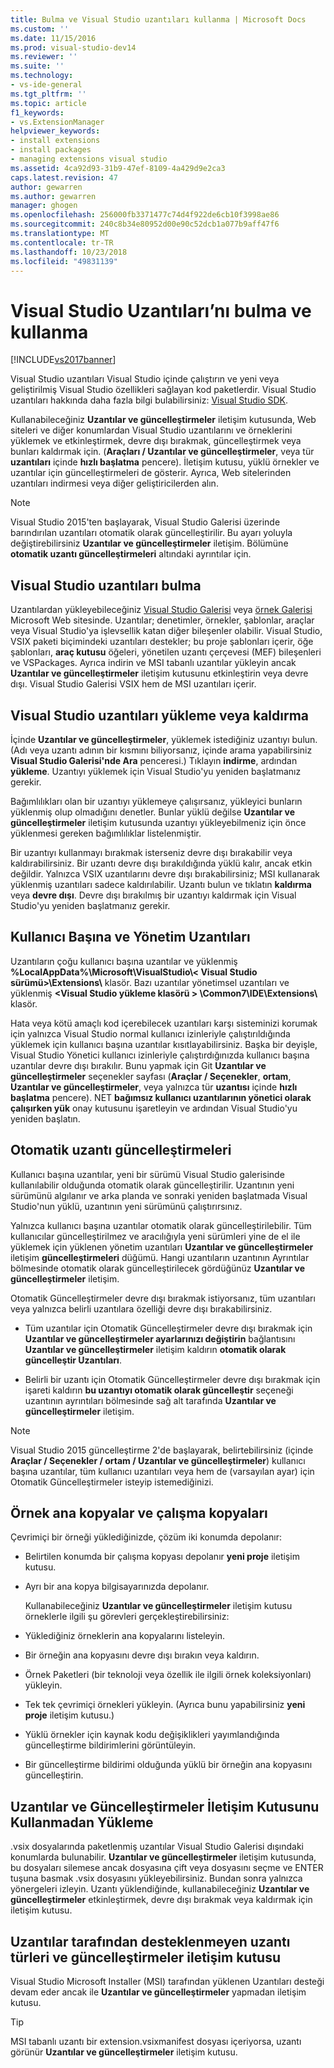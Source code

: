 ```yaml
---
title: Bulma ve Visual Studio uzantıları kullanma | Microsoft Docs
ms.custom: ''
ms.date: 11/15/2016
ms.prod: visual-studio-dev14
ms.reviewer: ''
ms.suite: ''
ms.technology:
- vs-ide-general
ms.tgt_pltfrm: ''
ms.topic: article
f1_keywords:
- vs.ExtensionManager
helpviewer_keywords:
- install extensions
- install packages
- managing extensions visual studio
ms.assetid: 4ca92d93-31b9-47ef-8109-4a429d9e2ca3
caps.latest.revision: 47
author: gewarren
ms.author: gewarren
manager: ghogen
ms.openlocfilehash: 256000fb3371477c74d4f922de6cb10f3998ae86
ms.sourcegitcommit: 240c8b34e80952d00e90c52dcb1a077b9aff47f6
ms.translationtype: MT
ms.contentlocale: tr-TR
ms.lasthandoff: 10/23/2018
ms.locfileid: "49831139"
---
```

# <a name="finding-and-using-visual-studio-extensions"></a>Visual Studio Uzantıları’nı bulma ve kullanma
[!INCLUDE[vs2017banner](../includes/vs2017banner.md)]

Visual Studio uzantıları Visual Studio içinde çalıştırın ve yeni veya geliştirilmiş Visual Studio özellikleri sağlayan kod paketlerdir. Visual Studio uzantıları hakkında daha fazla bilgi bulabilirsiniz: [Visual Studio SDK](../extensibility/visual-studio-sdk.md).  
  
 Kullanabileceğiniz **Uzantılar ve güncelleştirmeler** iletişim kutusunda, Web siteleri ve diğer konumlardan Visual Studio uzantılarını ve örneklerini yüklemek ve etkinleştirmek, devre dışı bırakmak, güncelleştirmek veya bunları kaldırmak için. (**Araçları / Uzantılar ve güncelleştirmeler**, veya tür **uzantıları** içinde **hızlı başlatma** pencere). İletişim kutusu, yüklü örnekler ve uzantılar için güncelleştirmeleri de gösterir. Ayrıca, Web sitelerinden uzantıları indirmesi veya diğer geliştiricilerden alın.  
  
> [!NOTE]
>  Visual Studio 2015'ten başlayarak, Visual Studio Galerisi üzerinde barındırılan uzantıları otomatik olarak güncelleştirilir.  Bu ayarı yoluyla değiştirebilirsiniz **Uzantılar ve güncelleştirmeler** iletişim.  Bölümüne **otomatik uzantı güncelleştirmeleri** altındaki ayrıntılar için.  
  
## <a name="finding-visual-studio-extensions"></a>Visual Studio uzantıları bulma  
 Uzantılardan yükleyebileceğiniz [Visual Studio Galerisi](http://go.microsoft.com/fwlink/?LinkID=178891) veya [örnek Galerisi](http://go.microsoft.com/fwlink/?LinkId=245175) Microsoft Web sitesinde. Uzantılar; denetimler, örnekler, şablonlar, araçlar veya Visual Studio'ya işlevsellik katan diğer bileşenler olabilir. Visual Studio, VSIX paketi biçimindeki uzantıları destekler; bu proje şablonları içerir, öğe şablonları, **araç kutusu** öğeleri, yönetilen uzantı çerçevesi (MEF) bileşenleri ve VSPackages. Ayrıca indirin ve MSI tabanlı uzantılar yükleyin ancak **Uzantılar ve güncelleştirmeler** iletişim kutusunu etkinleştirin veya devre dışı. Visual Studio Galerisi VSIX hem de MSI uzantıları içerir.  
  
## <a name="installing-or-uninstalling-visual-studio-extensions"></a>Visual Studio uzantıları yükleme veya kaldırma  
 İçinde **Uzantılar ve güncelleştirmeler**, yüklemek istediğiniz uzantıyı bulun. (Adı veya uzantı adının bir kısmını biliyorsanız, içinde arama yapabilirsiniz **Visual Studio Galerisi'nde Ara** penceresi.) Tıklayın **indirme**, ardından **yükleme**. Uzantıyı yüklemek için Visual Studio'yu yeniden başlatmanız gerekir.  
  
 Bağımlılıkları olan bir uzantıyı yüklemeye çalışırsanız, yükleyici bunların yüklenmiş olup olmadığını denetler. Bunlar yüklü değilse **Uzantılar ve güncelleştirmeler** iletişim kutusunda uzantıyı yükleyebilmeniz için önce yüklenmesi gereken bağımlılıklar listelenmiştir.  
  
 Bir uzantıyı kullanmayı bırakmak isterseniz devre dışı bırakabilir veya kaldırabilirsiniz. Bir uzantı devre dışı bırakıldığında yüklü kalır, ancak etkin değildir. Yalnızca VSIX uzantılarını devre dışı bırakabilirsiniz; MSI kullanarak yüklenmiş uzantıları sadece kaldırılabilir. Uzantı bulun ve tıklatın **kaldırma** veya **devre dışı**. Devre dışı bırakılmış bir uzantıyı kaldırmak için Visual Studio'yu yeniden başlatmanız gerekir.  
  
## <a name="per-user-and-administrative-extensions"></a>Kullanıcı Başına ve Yönetim Uzantıları  
 Uzantıların çoğu kullanıcı başına uzantılar ve yüklenmiş **%LocalAppData%\Microsoft\VisualStudio\\< Visual Studio sürümü\>\Extensions\\**  klasör. Bazı uzantılar yönetimsel uzantıları ve yüklenmiş **\<Visual Studio yükleme klasörü > \Common7\IDE\Extensions\\** klasör.  
  
 Hata veya kötü amaçlı kod içerebilecek uzantıları karşı sisteminizi korumak için yalnızca Visual Studio normal kullanıcı izinleriyle çalıştırıldığında yüklemek için kullanıcı başına uzantılar kısıtlayabilirsiniz. Başka bir deyişle, Visual Studio Yönetici kullanıcı izinleriyle çalıştırdığınızda kullanıcı başına uzantılar devre dışı bırakılır. Bunu yapmak için Git **Uzantılar ve güncelleştirmeler** seçenekler sayfası (**Araçlar / Seçenekler**, **ortam**, **Uzantılar ve güncelleştirmeler**, veya yalnızca tür **uzantısı** içinde **hızlı başlatma** pencere). NET **bağımsız kullanıcı uzantılarının yönetici olarak çalışırken yük** onay kutusunu işaretleyin ve ardından Visual Studio'yu yeniden başlatın.  
  
## <a name="automatic-extension-updates"></a>Otomatik uzantı güncelleştirmeleri  
 Kullanıcı başına uzantılar, yeni bir sürümü Visual Studio galerisinde kullanılabilir olduğunda otomatik olarak güncelleştirilir.  Uzantının yeni sürümünü algılanır ve arka planda ve sonraki yeniden başlatmada Visual Studio'nun yüklü, uzantının yeni sürümünü çalıştırırsınız.  
  
 Yalnızca kullanıcı başına uzantılar otomatik olarak güncelleştirilebilir.  Tüm kullanıcılar güncelleştirilmez ve aracılığıyla yeni sürümleri yine de el ile yüklemek için yüklenen yönetim uzantıları **Uzantılar ve güncelleştirmeler** iletişim **güncelleştirmeleri** düğümü. Hangi uzantıların uzantının Ayrıntılar bölmesinde otomatik olarak güncelleştirilecek gördüğünüz **Uzantılar ve güncelleştirmeler** iletişim.  
  
 Otomatik Güncelleştirmeler devre dışı bırakmak istiyorsanız, tüm uzantıları veya yalnızca belirli uzantılara özelliği devre dışı bırakabilirsiniz.  
  
-   Tüm uzantılar için Otomatik Güncelleştirmeler devre dışı bırakmak için **Uzantılar ve güncelleştirmeler ayarlarınızı değiştirin** bağlantısını **Uzantılar ve güncelleştirmeler** iletişim kaldırın **otomatik olarak güncelleştir Uzantıları**.  
  
-   Belirli bir uzantı için Otomatik Güncelleştirmeler devre dışı bırakmak için işareti kaldırın **bu uzantıyı otomatik olarak güncelleştir** seçeneği uzantının ayrıntıları bölmesinde sağ alt tarafında **Uzantılar ve güncelleştirmeler** iletişim.  
  
> [!NOTE]
>  Visual Studio 2015 güncelleştirme 2'de başlayarak, belirtebilirsiniz (içinde **Araçlar / Seçenekler / ortam / Uzantılar ve güncelleştirmeler**) kullanıcı başına uzantılar, tüm kullanıcı uzantıları veya hem de (varsayılan ayar) için Otomatik Güncelleştirmeler isteyip istemediğinizi.  
  
## <a name="sample-master-copies-and-working-copies"></a>Örnek ana kopyalar ve çalışma kopyaları  
 Çevrimiçi bir örneği yüklediğinizde, çözüm iki konumda depolanır:  
  
- Belirtilen konumda bir çalışma kopyası depolanır **yeni proje** iletişim kutusu.  
  
- Ayrı bir ana kopya bilgisayarınızda depolanır.  
  
  Kullanabileceğiniz **Uzantılar ve güncelleştirmeler** iletişim kutusu örneklerle ilgili şu görevleri gerçekleştirebilirsiniz:  
  
- Yüklediğiniz örneklerin ana kopyalarını listeleyin.  
  
- Bir örneğin ana kopyasını devre dışı bırakın veya kaldırın.  
  
- Örnek Paketleri (bir teknoloji veya özellik ile ilgili örnek koleksiyonları) yükleyin.  
  
- Tek tek çevrimiçi örnekleri yükleyin. (Ayrıca bunu yapabilirsiniz **yeni proje** iletişim kutusu.)  
  
- Yüklü örnekler için kaynak kodu değişiklikleri yayımlandığında güncelleştirme bildirimlerini görüntüleyin.  
  
- Bir güncelleştirme bildirimi olduğunda yüklü bir örneğin ana kopyasını güncelleştirin.  
  
## <a name="installing-without-using-the-extensions-and-updates-dialog-box"></a>Uzantılar ve Güncelleştirmeler İletişim Kutusunu Kullanmadan Yükleme  
 .vsix dosyalarında paketlenmiş uzantılar Visual Studio Galerisi dışındaki konumlarda bulunabilir. **Uzantılar ve güncelleştirmeler** iletişim kutusunda, bu dosyaları silemese ancak dosyasına çift veya dosyasını seçme ve ENTER tuşuna basmak .vsix dosyasını yükleyebilirsiniz. Bundan sonra yalnızca yönergeleri izleyin. Uzantı yüklendiğinde, kullanabileceğiniz **Uzantılar ve güncelleştirmeler** etkinleştirmek, devre dışı bırakmak veya kaldırmak için iletişim kutusu.  
  
## <a name="extension-types-not-supported-by-the-extensions-and-updates-dialog-box"></a>Uzantılar tarafından desteklenmeyen uzantı türleri ve güncelleştirmeler iletişim kutusu  
 Visual Studio Microsoft Installer (MSI) tarafından yüklenen Uzantıları desteği devam eder ancak ile **Uzantılar ve güncelleştirmeler** yapmadan iletişim kutusu.  
  
> [!TIP]
>  MSI tabanlı uzantı bir extension.vsixmanifest dosyası içeriyorsa, uzantı görünür **Uzantılar ve güncelleştirmeler** iletişim kutusu.



